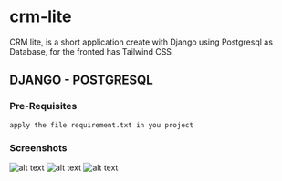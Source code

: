 # crm-lite
CRM lite, is a short application create with Django using Postgresql as Database, for the fronted has Tailwind CSS


## DJANGO - POSTGRESQL
### Pre-Requisites
`apply the file requirement.txt in you project`


### Screenshots
![alt text](https://github.com/Nor-Mand/crm-lite/blob/main/images/picture_1.png)
![alt text](https://github.com/Nor-Mand/crm-lite/blob/main/images/picture_2.png)
![alt text](https://github.com/Nor-Mand/crm-lite/blob/main/images/picture_3.png)
